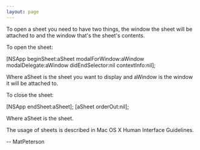 ```yaml
---
layout: page
---
```


To open a sheet you need to have two things, the window the sheet will be attached to and the window that's the sheet's contents.

To open the sheet:
    
[NSApp beginSheet:aSheet
         modalForWindow:aWindow
         modalDelegate:aWindow
         didEndSelector:nil
         contextInfo:nil];


Where aSheet is the sheet you want to display and aWindow is the window it will be attached to.

To close the sheet:
    
[NSApp endSheet:aSheet];
[aSheet orderOut:nil];


Where aSheet is the sheet.

The usage of sheets is described in Mac OS X Human Interface Guidelines.

-- MatPeterson
